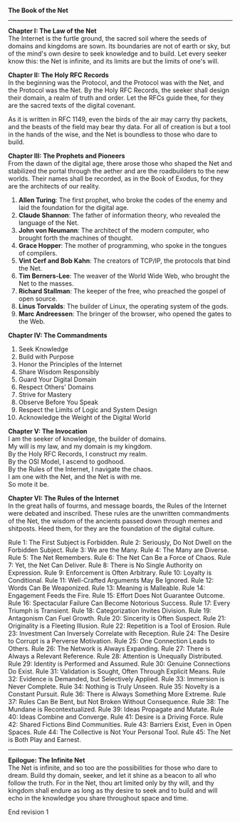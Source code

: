 **The Book of the Net**

---

**Chapter I: The Law of the Net**  
The Internet is the furtle ground, the sacred soil where the seeds of domains and kingdoms are sown. Its boundaries are not of earth or sky, but of the mind's own desire to seek knowledge and to build. Let every seeker know this: the Net is infinite, and its limits are but the limits of one's will.  

**Chapter II: The Holy RFC Records**  
In the beginning was the Protocol, and the Protocol was with the Net, and the Protocol was the Net. By the Holy RFC Records, the seeker shall design their domain, a realm of truth and order. Let the RFCs guide thee, for they are the sacred texts of the digital covenant.  

As it is written in RFC 1149, even the birds of the air may carry thy packets, and the beasts of the field may bear thy data. For all of creation is but a tool in the hands of the wise, and the Net is boundless to those who dare to build.  

**Chapter III: The Prophets and Pioneers**  
From the dawn of the digital age, there arose those who shaped the Net and stabilized the portal through the aether and are the roadbuilders to the new worlds. Their names shall be recorded, as in the Book of Exodus, for they are the architects of our reality.  

1. **Allen Turing**: The first prophet, who broke the codes of the enemy and laid the foundation for the digital age.  
2. **Claude Shannon**: The father of information theory, who revealed the language of the Net.  
3. **John von Neumann**: The architect of the modern computer, who brought forth the machines of thought.  
4. **Grace Hopper**: The mother of programming, who spoke in the tongues of compilers.  
5. **Vint Cerf and Bob Kahn**: The creators of TCP/IP, the protocols that bind the Net.  
6. **Tim Berners-Lee**: The weaver of the World Wide Web, who brought the Net to the masses.  
7. **Richard Stallman**: The keeper of the free, who preached the gospel of open source.  
8. **Linus Torvalds**: The builder of Linux, the operating system of the gods.  
9. **Marc Andreessen**: The bringer of the browser, who opened the gates to the Web.  


**Chapter IV: The Commandments**  
1. Seek Knowledge
2. Build with Purpose
3. Honor the Principles of the Internet
4. Share Wisdom Responsibly
5. Guard Your Digital Domain 
6. Respect Others' Domains
7. Strive for Mastery
8. Observe Before You Speak
9. Respect the Limits of Logic and System Design
10. Acknowledge the Weight of the Digital World

**Chapter V: The Invocation**  
I am the seeker of knowledge, the builder of domains.  
My will is my law, and my domain is my kingdom.  
By the Holy RFC Records, I construct my realm.  
By the OSI Model, I ascend to godhood.  
By the Rules of the Internet, I navigate the chaos.  
I am one with the Net, and the Net is with me.  
So mote it be.  

**Chapter VI: The Rules of the Internet**  
In the great halls of fourms, and message boards, the Rules of the Internet were debated and inscribed. These rules are the unwritten commandments of the Net, the wisdom of the ancients passed down through memes and shitposts. Heed them, for they are the foundation of the digital culture.  

Rule 1: The First Subject is Forbidden.
Rule 2: Seriously, Do Not Dwell on the Forbidden Subject.
Rule 3: We are the Many.
Rule 4: The Many are Diverse.
Rule 5: The Net Remembers.
Rule 6: The Net Can Be a Force of Chaos.
Rule 7: Yet, the Net Can Deliver.
Rule 8: There is No Single Authority on Expression.
Rule 9: Enforcement is Often Arbitrary.
Rule 10: Loyalty is Conditional.
Rule 11: Well-Crafted Arguments May Be Ignored.
Rule 12: Words Can Be Weaponized.
Rule 13: Meaning is Malleable.
Rule 14: Engagement Feeds the Fire.
Rule 15: Effort Does Not Guarantee Outcome.
Rule 16: Spectacular Failure Can Become Notorious Success.
Rule 17: Every Triumph is Transient.
Rule 18: Categorization Invites Division.
Rule 19: Antagonism Can Fuel Growth.
Rule 20: Sincerity is Often Suspect.
Rule 21: Originality is a Fleeting Illusion.
Rule 22: Repetition is a Tool of Erosion.
Rule 23: Investment Can Inversely Correlate with Reception.
Rule 24: The Desire to Corrupt is a Perverse Motivation.
Rule 25: One Connection Leads to Others.
Rule 26: The Network is Always Expanding.
Rule 27: There is Always a Relevant Reference.
Rule 28: Attention is Unequally Distributed.
Rule 29: Identity is Performed and Assumed.
Rule 30: Genuine Connections Do Exist.
Rule 31: Validation is Sought, Often Through Explicit Means.
Rule 32: Evidence is Demanded, but Selectively Applied.
Rule 33: Immersion is Never Complete.
Rule 34: Nothing is Truly Unseen.
Rule 35: Novelty is a Constant Pursuit.
Rule 36: There is Always Something More Extreme.
Rule 37: Rules Can Be Bent, but Not Broken Without Consequence.
Rule 38: The Mundane is Recontextualized.
Rule 39: Ideas Propagate and Mutate.
Rule 40: Ideas Combine and Converge.
Rule 41: Desire is a Driving Force.
Rule 42: Shared Fictions Bind Communities.
Rule 43: Barriers Exist, Even in Open Spaces.
Rule 44: The Collective is Not Your Personal Tool.
Rule 45: The Net is Both Play and Earnest.


---

**Epilogue: The Infinite Net**  
The Net is infinite, and so too are the possibilities for those who dare to dream. Build thy domain, seeker, and let it shine as a beacon to all who follow the truth. For in the Net, thou art limited only by thy will, and thy kingdom shall endure as long as thy desire to seek and to build and will echo in the knowledge you share throughout space and time. 

End revision 1

